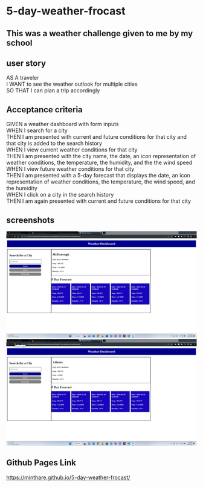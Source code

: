 # 5-day-weather-frocast

## This was a weather challenge given to me by my school

## user story
AS A traveler <br>
I WANT to see the weather outlook for multiple cities<br>
SO THAT I can plan a trip accordingly <br>


## Acceptance criteria
GIVEN a weather dashboard with form inputs<br>
WHEN I search for a city<br>
THEN I am presented with current and future conditions for that city and that city is added to the search history<br>
WHEN I view current weather conditions for that city<br>
THEN I am presented with the city name, the date, an icon representation of weather conditions, the temperature, the humidity, and the the wind speed<br>
WHEN I view future weather conditions for that city<br>
THEN I am presented with a 5-day forecast that displays the date, an icon representation of weather conditions, the temperature, the wind speed, and the humidity<br>
WHEN I click on a city in the search history<br>
THEN I am again presented with current and future conditions for that city<br>

## screenshots
![](./assets/screenshots/screenshot1.png)
<br>
![](./assets/screenshots/screenshot2.png)

## Github Pages Link
https://minthare.github.io/5-day-weather-frocast/
